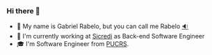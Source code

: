 ### Hi there 👋

- 🧔 My name is Gabriel Rabelo, but you can call me Rabelo [🔉](https://www.google.com/search?q=pronunciation+rabelo)
- 💼 I'm currently working at [Sicredi](www.sicredi.com.br) as Back-end Software Engineer
- 🎓 I'm Software Engineer from [PUCRS](https://www.pucrs.br/).
